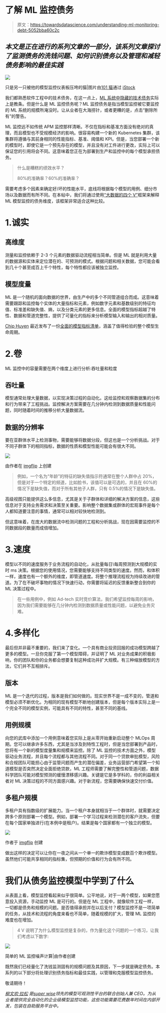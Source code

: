 # 了解 ML 监控债务

> 原文：<https://towardsdatascience.com/understanding-ml-monitoring-debt-5052bba60c2c>

## *本文是正在进行的系列文章的一部分，该系列文章探讨了监测债务的洗钱问题、如何识别债务以及管理和减轻债务影响的最佳实践*

![](img/24ebf522dc3cb9f3509a9ec0707576fb.png)

只是另一只被他的模型监控仪表板压垮的猫|图片由[101 猫](https://www.istockphoto.com/portfolio/101cats?mediatype=photography)通过 [iStock](https://www.istockphoto.com/)

我们都熟悉软件工程中的技术债务，在这一点上，[ML 系统中隐藏的技术债务](https://proceedings.neurips.cc/paper/2015/file/86df7dcfd896fcaf2674f757a2463eba-Paper.pdf)实际上是教条。但是什么是 ML 监控债务呢？ML 监控债务是指当模型监控被它要监控的 ML 系统的规模所淹没时。让从业者在大海捞针，或者更糟的是，点击“删除所有”的警告。

ML 监控远不如传统 APM 监控那样清晰。不仅在指标和基准方面没有绝对的真理，而且模型也不受规模经济的影响。很容易构建一个新的 Kubernetes 集群，该集群将遵循与其前身相同的性能指标、基准、阈值和 KPI。但是，当您部署一个新的模型时，即使它是一个预先存在的模型，并且没有对工件进行更改，实际上可以保证您的引用将会不同。这意味着您正在为部署到生产和监控中的每个模型承担债务。

> 什么是糟糕的绩效水平？
> 
> 80%的准确率？60%的准确率？

需要考虑多个因素来确定好/坏的性能水平，底线将根据每个模型的用例、细分市场以及数据而有所不同。在本帖中，我们将通过使用[“大数据的四个 V”](https://bernardmarr.com/what-are-the-4-vs-of-big-data/)框架来解释 ML 模型监控的债务维度，该框架非常适合这种比较。

# 1.诚实

## 高维度

测量和监控依赖于 2-3 个元素的数据驱动流程相当简单。但是 ML 就是利用大量的数据源和实体来定位潜在的、可预测的模式。根据问题和相关数据，您可能会看到几十个甚至成百上千个特性，每个特性都应该被独立监控。

## 模型度量

ML 是一个随机的面向数据的世界，由生产中的多个不同管道组合而成。这意味着需要跟踪和监控每个实体的大量指标和元素，例如数字元素和基数级别的特征均值、标准差和缺失值、熵，以及分类元素的更多信息。全面的模型指标超越了特性、数据和管道完整性，提供了可量化的指标来分析模型输入和输出的相对质量。

[Chip Huyen](https://medium.com/u/6c686c1afb42?source=post_page-----5052bba60c2c--------------------------------) 最近发布了一份[全面的模型指标清单](https://huyenchip.com/2022/02/07/data-distribution-shifts-and-monitoring.html#ml-metrics)，涵盖了值得检验的整个模型生命周期。

# 2.卷

ML 监控中的容量需要在两个维度上进行分析:吞吐量和粒度

## 吞吐量

模型通常处理大量数据，以实现决策过程的自动化。这给监控和观察数据集的分布和行为带来了工程挑战。监控解决方案需要在几分钟内检测到数据质量和性能问题，同时随着时间的推移分析大量数据流。

## 数据的分辨率

要在亚群体水平上检测事物，需要能够将数据分段，但这也是一个分析挑战。对于不同子群体下的相同指标，数据的性质和模型性能可能会有很大不同。

![](img/7768fd7b902508eb891318ad86ab928f.png)

由作者在 [imgflip](https://imgflip.com/i/64g0py) 上创建

> 例如，一个名为“年龄”的特征的缺失值指示符通常在整个人群中占 20%，但是对于一个特定的频道，比如脸书，该值可以是可选的，并且在 60%的情况下是缺失值，而对于所有其他子人群，只有 0.5%的情况下是缺失值。

高级视图只能提供这么多信息，尤其是关于子群体和详细的解决方案的信息，这些信息对于支持业务需求和决策至关重要。影响整个数据集或群体的宏观事件是每个人都知道要注意的事情，通常可以相对较快地检测到。

但这意味着，在庞大的数据流中检测问题的工程和分析挑战，现在因需要监控的不同数据段的数量而成倍增加。

# 3.速度

模型以不同的速度服务于业务流程的自动化，从批量每日\每周预测到大规模的实时 ms 决策。根据您的使用情况，您需要能够支持不同类型的速度。然而，和体积一样，速度也有一个额外的维度，即管道速度。将整个推理流程视为持续改进的管道。为了在不破坏事物的情况下快速行动，你需要将延迟的反馈重新整合到你的 ML 决策过程中。

> 在一些用例中，例如 Ad-tech 实时竞价算法，我们希望监控每周的影响，因为我们需要能够在几分钟内检测到数据质量或性能问题，以避免业务灾难。

# 4.多样化

最后但并非最不重要的，我们来了变化。一个具有商业投资回报的成功模型跨越了更多的模型。一旦你克服了第一个模型障碍，并证明了 ML 对业务成果的积极影响，你的团队和你的业务都会想要复制这种成功并扩大规模。有三种缩放模型的方法，它们并不互相排斥。

## 版本

ML 是一个迭代的过程，版本是我们如何做的。现实世界不是一成不变的，管道和模型必须不断优化。为相同的现有模型不断地创建版本，但是每个版本实际上是一个完全不同的模型实例，可能具有不同的特性，甚至不同的基线。

## 用例规模

向您的武库中添加一个用例意味着您实际上是从零开始重新启动整个 MLOps 周期。您可以继承许多东西，尤其是当涉及到特性工程时，但是当您部署到产品时，您将有一个新的模型度量集和规模来监控。除了 ML 监控的技术方面之外，模型驱动业务流程，并且每个流程都与其他流程不同。对于同一个贷款审批模型，风险和合规团队可能担心由于监管问题而产生的潜在偏差，业务运营部门希望第一个知道模型是否突然决定全面拒绝贷款，ML 工程师需要了解完整性和管道问题，数据科学团队可能对模型预测的缓慢漂移感兴趣。关键是它是多学科的，你的利益相关者对 ML 决策过程的不同方面感兴趣。对于新流程，您需要确保快速交付价值。

## 多租户规模

多租户具有指数级的扩展能力。当一个租户本身就相当于一个群体时，就需要决定跨多个原则部署一个模型。例如，部署一个学习过程来检测潜在的客户流失，但要在每个国家单独进行(在本例中是租户)。结果是每个国家都有一个独立的模型。

![](img/fbaf235a9333fd1a61dac7f3e1a89dc5.png)

作者于 [imgflip](https://imgflip.com/i/64g0py) 创建

做出这样的决定可以让你在一夜之间从一个单一的欺诈模型变成数百个欺诈模型。虽然他们可能共享相同的指标集，但预期的价值和行为会有所不同。

# 我们从债务监控模型中学到了什么

从表面上看，模型监控看起来似乎很简单。公平地说，对于一两个模型，如果您愿意投入资源，手动监控 ML 是可行的。但是在 ML 工程中，就像软件工程一样，一切都是债务和规模的问题。是否值得承担并在以后支付？模型监控不是一项简单的任务，从技术和流程的角度来看也不简单，随着规模的扩大，管理 ML 监控的难度也在增加。

> 4 V 说明了为什么模型监控是复杂的，作为量化这个问题的一个练习，让我们考虑以下数字:

![](img/a9b1598af98e97140cac553fa0dd9980.png)

简单的 ML 监控噪声计算|由作者创建

既然我们已经量化了洗钱监测固有的规模问题及其原因，下一步就是确定债务。本系列的以下部分将处理识别债务指标和最佳实践，以管理和克服模型监控债务。

敬请期待！

[*柳文欢·拉松*](https://www.linkedin.com/in/oren-razon/) *是*[*super wise*](https://www.superwise.ai)*领先的模型可观测性平台的联合创始人兼 CEO。为从业者提供完全自动化的企业级模型监控功能，这些功能需要花费数年时间在内部开发，包装在自助服务平台中。*